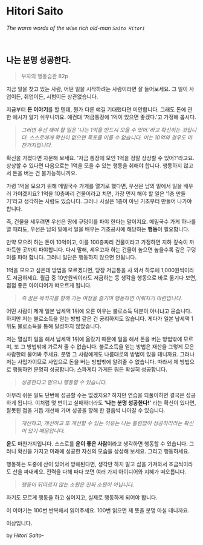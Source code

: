 # Hitori Saito


*The warm words of the wise rich old-man `Saito Hitori`*
<!--more-->
<br />

## 나는 분명 성공한다.
> 부자의 행동습관 82p

지금 일을 찾고 있는 사람, 어떤 일을 시작하려는 사람이라면 잘 들어보세요. 그 일이 사업이든, 취업이든, 시험이든 상관없습니다.

지금부터 **돈 이야기**를 할 텐데, 뭔가 다른 얘길 기대했다면 미안합니다. 그래도 돈에 관한 예시가 알기 쉬우니까요. 예컨대 '저금통장에 1억이 있으면 좋겠다.'고 가정해 봅시다.

> *그러면 우선 해야 할 일은 '나는 1억을 반드시 모을 수 있어.'라고 확신하는 것입니다. 스스로에게 확신이 없으면 목표를 이룰 수 없습니다. 이는 10억의 경우도 마찬가지입니다.*

확신을 가졌다면 자문해 보세요. '저금 통장에 모인 1억을 정말 상상할 수 있어?'라고요. 상상할 수 있다면 다음으로는 1억을 모을 수 있는 행동을 취해야 합니다. 행동하지 않고서 돈을 버는 건 불가능하니까요.

가령 1억을 모으기 위해 메밀국수 가게를 열기로 했다면, 우선은 남의 밑에서 일을 배우러 가야겠지요? 1억을 10층짜리 건물이라고 치면, 가장 먼저 해야 할 일은 '1층 만들기'라고 생각하는 사람도 있습니다. 그러나 사실은 1층이 아닌 기초부터 만들어 나가야 합니다.

즉, 건물을 세우려면 우선은 땅에 구덩이를 파야 한다는 말이지요. 메밀국수 가게 하나를 열 때라도, 우선은 남의 밑에서 일을 배우는 기초공사에 해당하는 **행동**이 필요합니다.

만약 모으려 하는 돈이 10억이고, 이를 100층짜리 건물이라고 가정하면 지하 깊숙이 까마득한 곳까지 파야합니다. 다시 말해, 세우고자 하는 건물이 높으면 높을수록 깊은 구덩이를 파야 합니다. 그러니 일단은 행동하지 않으면 안됩니다.

1억을 모으고 싶은데 방법을 모르겠다면, 당장 저금통을 사 와서 하루에 1,000원씩이라도 저금하세요. 월급 중 10만원씩이라도 저금하는 등 생각을 행동으로 바로 옮기다 보면, 점점 좋은 아이디어가 떠오르게 됩니다.

> *즉 꿈은 목적지를 향해 가는 여정을 즐기며 행동하면 이뤄지기 마련입니다.*

어떤 사람이 제게 일본 납세액 1위에 오른 이유는 불로소득 덕분이 아니냐고 묻습니다. 하지만 저는 불로소득을 얻는 방법 같은 건 궁리하지도 않습니다. 게다가 일본 납세액 1위도 불로소득을 통해 달성하지 않았습니다.

저는 열심히 일을 해서 납세액 1위에 올랐기 때문에 일을 해서 돈을 버는 방법밖에 모르며, 또 그 방법밖에 가르쳐 줄 수 없습니다. 불로소득을 얻는 방법은 재산을 그렇게 모은 사람한테 물어봐 주세요.
분명 그 사람에게도 나름대로의 방법이 있을 테니까요.
그러나 저는 사업가이므로 사업으로 돈을 버는 방법밖에 알려줄 수 없습니다. 따라서 제 방법으로 행동하면 분명히 성공합니다. 스파게티 가게든 뭐든 확실히 성공합니다.

> *성공한다고 믿으니 행동할 수 있습니다.*

아무리 쉬운 일도 단번에 성공할 수는 없겠지요? 하지만 연습을 되풀이하면 결국은 성공하게 됩니다. 이처럼 몇 번이고 실패하더라도 **'나는 분명 성공한다!'** 라는 확신이 있다면, 잘못된 점을 거듭 개선해 가며 성공을 향해 한 걸음씩 나아갈 수 있습니다.

> *개선하고, 개선하고 또 개선할 수 있는 이유는 나는 틀림없이 성공하리라는 확신이 있기 때문입니다.*

**운**도 마찬가지입니다.
스스로를 **운이 좋은 사람**이라고 생각하면 행동할 수 있습니다. 그러니 확신을 가지고 미래에 성공한 자신의 모습을 상상해 보세요. 그리고 행동하세요.

행동하는 도중에 산이 있어서 방해된다면, 생각만 하지 말고 삽을 가져와서 조금씩이라도 산을 파내세요. 전력을 다해 파다 보면 여러 가지 아이디어와 지혜가 떠오릅니다.

> *행동이 뒤따르지 않는 소원은 진짜 소원이 아닙니다.*

자기도 모르게 행동을 하고 싶어지고, 실제로 행동하게 되어야 합니다.

이 이야기는 100번 반복해서 읽어주세요. 100번 읽으면 제 뜻을 분명 아실 테니까요.

이상입니다.

by *Hitori Saito*-
